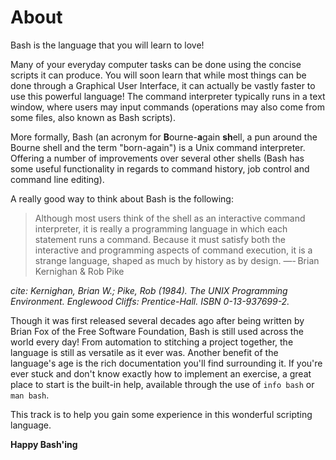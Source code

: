 # About

Bash is the language that you will learn to love!

Many of your everyday computer tasks can be done using the concise scripts
it can produce.  You will soon learn that while most things can be done
through a Graphical User Interface, it can actually be vastly faster to use
this powerful language!  The command interpreter typically runs in a text
window, where users may input commands (operations may also come from some
files, also known as Bash scripts).

More formally, Bash (an acronym for **B**ourne-**a**gain **sh**ell, a pun
around the Bourne shell and the term "born-again") is a Unix command
interpreter.  Offering a number of improvements over several other shells
(Bash has some useful functionality in regards to command history, job
control and command line editing).

A really good way to think about Bash is the following:

> Although most users think of the shell as an interactive command
> interpreter, it is really a programming language in which each statement
> runs a command.  Because it must satisfy both the interactive and
> programming aspects of command execution, it is a strange language, shaped
> as much by history as by design.  —- Brian Kernighan & Rob Pike

_cite: Kernighan, Brian W.; Pike, Rob (1984). The UNIX Programming Environment. Englewood Cliffs: Prentice-Hall. ISBN 0-13-937699-2._

Though it was first released several decades ago after being written by
Brian Fox of the Free Software Foundation, Bash is still used across the
world every day!  From automation to stitching a project together, the
language is still as versatile as it ever was.  Another benefit of the
language's age is the rich documentation you'll find surrounding it.  If
you're ever stuck and don't know exactly how to implement an exercise, a
great place to start is the built-in help, available through the use of
`info bash` or `man bash`. 

This track is to help you gain some experience in this wonderful scripting language.

**Happy Bash'ing**

